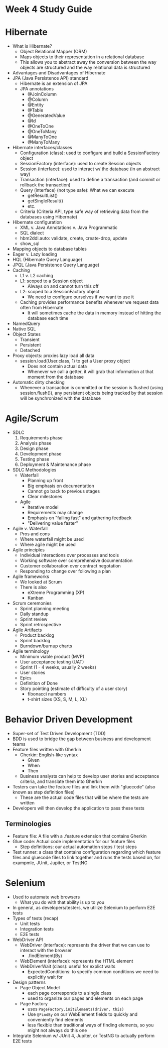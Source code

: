 # Week 4 Study Guide

# Hibernate
- What is Hibernate?
    - Object Relational Mapper (ORM)
    - Maps objects to their representation in a relational database
    - This allows you to abstract away the conversion between the way objects are structured and the way relational data is structured
- Advantages and Disadvantages of Hibernate
- JPA (Java Persistence API) standard
    - Hibernate is an extension of JPA
    - JPA annotations
        - @JoinColumn
        - @Column
        - @Entity
        - @Table
        - @GeneratedValue
        - @Id
        - @OneToOne
        - @OneToMany
        - @ManyToOne
        - @ManyToMany
- Hibernate interfaces/classes
    - Configuration (class): used to configure and build a SessionFactory object
    - SessionFactory (interface): used to create Session objects
    - Session (interface): used to interact w/ the database (in an abstract way)
    - Transaction (interface): used to define a transaction (and commit or rollback the transaction)
    - Query (interface) (not type safe): What we can execute
        - getResultList()
        - getSingleResult()
        - etc.
    - Criteria (Criteria API, type safe way of retrieving data from the databases using Hibernate)
- Hibernate configuration
    - XML v. Java Annotations v. Java Programmatic
    - SQL dialect
    - hbm2ddl.auto: validate, create, create-drop, update
    - show_sql
- Mapping objects to database tables
- Eager v. Lazy loading
- HQL (Hibernate Query Language)
- JPQL (Java Persistence Query Language)
- Caching
    - L1 v. L2 caching
    - L1: scoped to a Session object
        - Always on and cannot turn this off
    - L2: scoped to a SessionFactory object
        - We need to configure ourselves if we want to use it
    - Caching provides performance benefits whenever we request data often from Hibernate
        - It will sometimes cache the data in memory instead of hitting the database each time
- NamedQuery
- Native SQL
- Object States
    - Transient
    - Persistent
    - Detached
- Proxy objects: proxies lazy load all data
    - session.load(User.class, 1) to get a User proxy object
        - Does not contain actual data
        - Whenever we call a getter, it will grab that information at that moment from the database
- Automatic dirty checking
    - Whenever a transaction is committed or the session is flushed (using session.flush()), any persistent objects being tracked by that session will be synchronized with the database

# Agile/Scrum
- SDLC
    1. Requirements phase
    2. Analysis phase
    3. Design phase
    4. Development phase
    5. Testing phase
    6. Deployment & Maintenance phase
- SDLC Methodologies
    - Waterfall
        - Planning up front
        - Big emphasis on documentation
        - Cannot go back to previous stages
        - Clear milestones
    - Agile
        - Iterative model
        - Requirements may change
        - Emphasis on "failing fast" and gathering feedback
        - "Delivering value faster"
- Agile v. Waterfall
    - Pros and cons
    - Where waterfall might be used
    - Where agile might be used
- Agile principles
    - Individual interactions over processes and tools
    - Working software over comprehensive documentation
    - Customer collaboration over contract negotation
    - Responding to change over following a plan
- Agile frameworks
    - We looked at Scrum
    - There is also
        - eXtreme Programming (XP)
        - Kanban
- Scrum ceremonies
    - Sprint planning meeting
    - Daily standup
    - Sprint review
    - Sprint retrospective
- Agile Artifacts
    - Product backlog
    - Sprint backlog
    - Burndown/burnup charts
- Agile terminology
    - Minimum viable product (MVP)
    - User acceptance testing (UAT)
    - Sprint (1 - 4 weeks, usually 2 weeks)
    - User stories
    - Epics
    - Definition of Done
    - Story pointing (estimate of difficulty of a user story)
        - fibonacci numbers
        - t-shirt sizes (XS, S, M, L, XL)

# Behavior Driven Development
- Super-set of Test Driven Development (TDD)
- BDD is used to bridge the gap between business and development teams
- Feature files written with Gherkin
    - Gherkin: English-like syntax
        - Given
        - When
        - Then
    - Business analysts can help to develop user stories and acceptance criteria, and translate them into Gherkin
- Testers can take the feature files and link them with "gluecode" (also known as step definition files)
    - These are the actual code files that will be where the tests are written
- Developers will then develop the application to pass these tests

## Terminologies
- Feature file: A file with a .feature extension that contains Gherkin
- Glue code: Actual code implementation for our feature files
    - Step definitions: our actual automation steps / test steps
- Test runner: a class that contains configuration regarding which feature files and gluecode files to link together and runs the tests based on, for exampmle, JUnit, Jupiter, or TestNG

# Selenium
- Used to automate web browsers
    - What you do with that ability is up to you
- In general, as developers/testers, we utilize Selenium to perform E2E tests
- Types of tests (recap)
    - Unit tests
    - Integration tests
    - E2E tests
- WebDriver API
    - WebDriver (interface): represents the driver that we can use to interact with the browser
        - .findElement(By)
    - WebElement (interface): represents the HTML element
    - WebDriverWait (class): useful for explict waits
        - ExpectedConditions: to specify common conditions we need to explicitly wait for
- Design patterns
    - Page Object Model
        - each page corresponds to a single class
        - used to organize our pages and elements on each page
    - Page Factory
        - uses `PageFactory.initElements(driver, this)`
        - Use `@FindBy` on our WebElement fields to quickly and conveniently find elements
        - less flexible than traditional ways of finding elements, so you might not always do this one
- Integrate Selenium w/ JUnit 4, Jupiter, or TestNG to actually perform E2E tests
